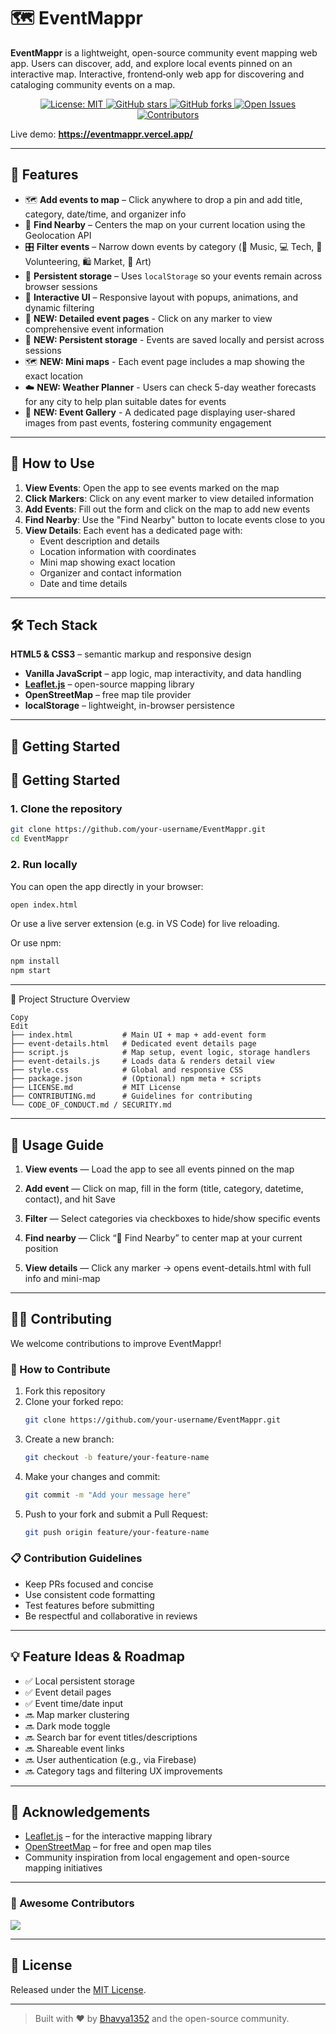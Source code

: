# 🗺 EventMappr 

**EventMappr** is a lightweight, open-source community event mapping web app. Users can discover, add, and explore local events pinned on an interactive map.
Interactive, frontend‑only web app for discovering and cataloging community events on a map.

<p align="center">
  <a href="LICENSE">
    <img src="https://img.shields.io/badge/License-MIT-blue.svg" alt="License: MIT">
  </a>
  <a href="https://github.com/Bhavya1352/eventmappr/stargazers">
    <img src="https://img.shields.io/github/stars/Bhavya1352/eventmappr?style=social" alt="GitHub stars">
  </a>
  <a href="https://github.com/Bhavya1352/eventmappr/fork">
    <img src="https://img.shields.io/github/forks/Bhavya1352/eventmappr?style=social" alt="GitHub forks">
  </a>
  <a href="https://github.com/Bhavya1352/eventmappr/issues">
    <img src="https://img.shields.io/github/issues/Bhavya1352/eventmappr" alt="Open Issues">
  </a>
  <a href="https://github.com/Bhavya1352/eventmappr/graphs/contributors">
    <img src="https://img.shields.io/github/contributors/Bhavya1352/eventmappr" alt="Contributors">
  </a>
  <a href="https://github.com/Bhavya1352/eventmappr/commits/main">

  </a>
</p>


Live demo: **https://eventmappr.vercel.app/**

---

## 🚀 Features

- 🗺️ **Add events to map** – Click anywhere to drop a pin and add title, category, date/time, and organizer info  
- 🧭 **Find Nearby** – Centers the map on your current location using the Geolocation API  
- 🎛️ **Filter events** – Narrow down events by category (🎵 Music, 💻 Tech, 🤝 Volunteering, 🛍️ Market, 🎨 Art)  
- 💾 **Persistent storage** – Uses `localStorage` so your events remain across browser sessions  
- 📱 **Interactive UI** – Responsive layout with popups, animations, and dynamic filtering  
- 📄 **NEW: Detailed event pages** - Click on any marker to view comprehensive event information
- 💾 **NEW: Persistent storage** - Events are saved locally and persist across sessions
- 🗺️ **NEW: Mini maps** - Each event page includes a map showing the exact location
- ☁️ **NEW: Weather Planner** - Users can check 5-day weather forecasts for any city to help plan suitable dates for events
- 📸 **NEW: Event Gallery** - A dedicated page displaying user-shared images from past events, fostering community engagement

---

## 📱 How to Use

1. **View Events**: Open the app to see events marked on the map
2. **Click Markers**: Click on any event marker to view detailed information
3. **Add Events**: Fill out the form and click on the map to add new events
4. **Find Nearby**: Use the "Find Nearby" button to locate events close to you
5. **View Details**: Each event has a dedicated page with:
   - Event description and details
   - Location information with coordinates
   - Mini map showing exact location
   - Organizer and contact information
   - Date and time details

---

## 🛠️ Tech Stack
 **HTML5 & CSS3** – semantic markup and responsive design  
- **Vanilla JavaScript** – app logic, map interactivity, and data handling  
- **[Leaflet.js](https://leafletjs.com/)** – open-source mapping library  
- **OpenStreetMap** – free map tile provider  
- **localStorage** – lightweight, in-browser persistence  

---

## 🧩 Getting Started

## 🚀 Getting Started

### 1. Clone the repository

```bash
git clone https://github.com/your-username/EventMappr.git
cd EventMappr
```

### 2. Run locally

You can open the app directly in your browser:

```bash
open index.html
```

Or use a live server extension (e.g. in VS Code) for live reloading.

Or use npm:

```bash
npm install
npm start
```
---

📁 Project Structure Overview

```text
Copy
Edit
├── index.html           # Main UI + map + add-event form  
├── event-details.html   # Dedicated event details page  
├── script.js            # Map setup, event logic, storage handlers  
├── event-details.js     # Loads data & renders detail view  
├── style.css            # Global and responsive CSS  
├── package.json         # (Optional) npm meta + scripts  
├── LICENSE.md           # MIT License  
├── CONTRIBUTING.md      # Guidelines for contributing  
└── CODE_OF_CONDUCT.md / SECURITY.md
```

---
## 📌 Usage Guide

1. **View events** — Load the app to see all events pinned on the map

1. **Add event** — Click on map, fill in the form (title, category, datetime, contact), and hit Save

1. **Filter** — Select categories via checkboxes to hide/show specific events

1. **Find nearby** — Click “📍 Find Nearby” to center map at your current position

1. **View details** — Click any marker → opens event-details.html with full info and mini-map

---

## 🧑‍💻 Contributing

We welcome contributions to improve EventMappr!

### 📌 How to Contribute

1. Fork this repository
2. Clone your forked repo:
   ```bash
   git clone https://github.com/your-username/EventMappr.git
   ```
3. Create a new branch:
   ```bash
   git checkout -b feature/your-feature-name
   ```
4. Make your changes and commit:
   ```bash
   git commit -m "Add your message here"
   ```
5. Push to your fork and submit a Pull Request:
   ```bash
   git push origin feature/your-feature-name
   ```

### 📋 Contribution Guidelines

- Keep PRs focused and concise
- Use consistent code formatting
- Test features before submitting
- Be respectful and collaborative in reviews

---

## 💡 Feature Ideas & Roadmap

- ✅ Local persistent storage
- ✅ Event detail pages
- ✅ Event time/date input
- 🔜 Map marker clustering
- 🔜 Dark mode toggle
- 🔜 Search bar for event titles/descriptions
- 🔜 Shareable event links
- 🔜 User authentication (e.g., via Firebase)
- 🔜 Category tags and filtering UX improvements

---
## 🙌 Acknowledgements

- [Leaflet.js](https://leafletjs.com) – for the interactive mapping library  
- [OpenStreetMap](https://www.openstreetmap.org) – for free and open map tiles  
- Community inspiration from local engagement and open-source mapping initiatives
---

### 🌟 Awesome Contributors

<a href="https://github.com/Bhavya1352/eventmappr/graphs/contributors">
  <img src="https://contrib.rocks/image?repo=Bhavya1352/eventmappr" />
</a>

---
## 📄 License

Released under the [MIT License](LICENSE).

---

> Built with ❤️ by [Bhavya1352](https://github.com/Bhavya1352) and the open-source community.
